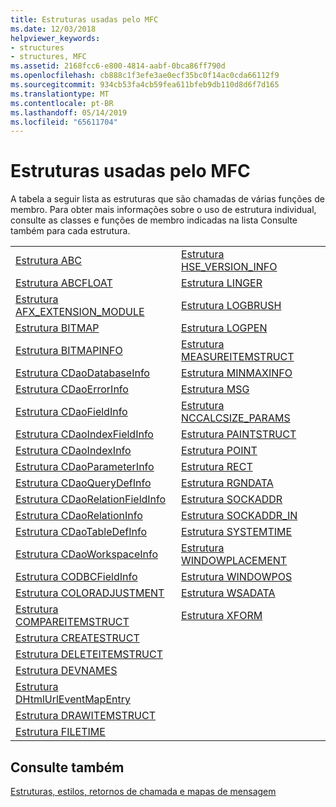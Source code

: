 ```yaml
---
title: Estruturas usadas pelo MFC
ms.date: 12/03/2018
helpviewer_keywords:
- structures
- structures, MFC
ms.assetid: 2168fcc6-e800-4814-aabf-0bca86ff790d
ms.openlocfilehash: cb888c1f3efe3ae0ecf35bc0f14ac0cda66112f9
ms.sourcegitcommit: 934cb53fa4cb59fea611bfeb9db110d8d6f7d165
ms.translationtype: MT
ms.contentlocale: pt-BR
ms.lasthandoff: 05/14/2019
ms.locfileid: "65611704"
---
```

# <a name="structures-used-by-mfc"></a>Estruturas usadas pelo MFC

A tabela a seguir lista as estruturas que são chamadas de várias funções de membro. Para obter mais informações sobre o uso de estrutura individual, consulte as classes e funções de membro indicadas na lista Consulte também para cada estrutura.

|||
|-|-|
|[Estrutura ABC](/windows/desktop/api/wingdi/ns-wingdi-_abc)|[Estrutura HSE_VERSION_INFO](../../mfc/reference/hse-version-info-structure.md)|
|[Estrutura ABCFLOAT](/windows/desktop/api/wingdi/ns-wingdi-_abcfloat)|[Estrutura LINGER](/windows/desktop/api/winsock/ns-winsock-linger)|
|[Estrutura AFX_EXTENSION_MODULE](../../mfc/reference/afx-extension-module-structure.md)|[Estrutura LOGBRUSH](/windows/desktop/api/wingdi/ns-wingdi-taglogbrush)|
|[Estrutura BITMAP](/windows/desktop/api/wingdi/ns-wingdi-tagbitmap)|[Estrutura LOGPEN](/windows/desktop/api/Wingdi/ns-wingdi-taglogpen)|
|[Estrutura BITMAPINFO](/windows/desktop/api/wingdi/ns-wingdi-tagbitmapinfo)|[Estrutura MEASUREITEMSTRUCT](/windows/desktop/api/winuser/ns-winuser-tagmeasureitemstruct)|
|[Estrutura CDaoDatabaseInfo](../../mfc/reference/cdaodatabaseinfo-structure.md)|[Estrutura MINMAXINFO](/windows/desktop/api/winuser/ns-winuser-tagminmaxinfo)|
|[Estrutura CDaoErrorInfo](../../mfc/reference/cdaoerrorinfo-structure.md)|[Estrutura MSG](/windows/desktop/api/winuser/ns-winuser-tagmsg)|
|[Estrutura CDaoFieldInfo](../../mfc/reference/cdaofieldinfo-structure.md)|[Estrutura NCCALCSIZE_PARAMS](/windows/desktop/api/winuser/ns-winuser-tagnccalcsize_params)|
|[Estrutura CDaoIndexFieldInfo](../../mfc/reference/cdaoindexfieldinfo-structure.md)|[Estrutura PAINTSTRUCT](/windows/desktop/api/winuser/ns-winuser-tagpaintstruct)|
|[Estrutura CDaoIndexInfo](../../mfc/reference/cdaoindexinfo-structure.md)|[Estrutura POINT](/windows/desktop/api/windef/ns-windef-tagpoint)|
|[Estrutura CDaoParameterInfo](../../mfc/reference/cdaoparameterinfo-structure.md)|[Estrutura RECT](/windows/desktop/api/windef/ns-windef-tagrect)|
|[Estrutura CDaoQueryDefInfo](../../mfc/reference/cdaoquerydefinfo-structure.md)|[Estrutura RGNDATA](/windows/desktop/api/wingdi/ns-wingdi-_rgndata)|
|[Estrutura CDaoRelationFieldInfo](../../mfc/reference/cdaorelationfieldinfo-structure.md)|[Estrutura SOCKADDR](/windows/desktop/winsock/sockaddr-2)|
|[Estrutura CDaoRelationInfo](../../mfc/reference/cdaorelationinfo-structure.md)|[Estrutura SOCKADDR_IN](/windows/desktop/winsock/sockaddr-2)|
|[Estrutura CDaoTableDefInfo](../../mfc/reference/cdaotabledefinfo-structure.md)|[Estrutura SYSTEMTIME](/windows/desktop/api/minwinbase/ns-minwinbase-systemtime)
|[Estrutura CDaoWorkspaceInfo](../../mfc/reference/cdaoworkspaceinfo-structure.md)|[Estrutura WINDOWPLACEMENT](/windows/desktop/api/winuser/ns-winuser-tagwindowplacement)|
|[Estrutura CODBCFieldInfo](../../mfc/reference/codbcfieldinfo-structure.md)|[Estrutura WINDOWPOS](/windows/desktop/api/winuser/ns-winuser-tagwindowpos)
|[Estrutura COLORADJUSTMENT](/windows/desktop/api/wingdi/ns-wingdi-tagcoloradjustment)|[Estrutura WSADATA](/windows/desktop/api/winsock2/ns-winsock2-wsadata)|
|[Estrutura COMPAREITEMSTRUCT](/windows/desktop/api/winuser/ns-winuser-tagcompareitemstruct)|[Estrutura XFORM](/windows/desktop/api/wingdi/ns-wingdi-tagxform)|
|[Estrutura CREATESTRUCT](/windows/desktop/api/winuser/ns-winuser-tagcreatestructa)||
|[Estrutura DELETEITEMSTRUCT](/windows/desktop/api/winuser/ns-winuser-tagdeleteitemstruct)||
|[Estrutura DEVNAMES](/windows/desktop/api/commdlg/ns-commdlg-tagdevnames)||
|[Estrutura DHtmlUrlEventMapEntry](../../mfc/reference/dhtmlurleventmapentry-structure.md)||
|[Estrutura DRAWITEMSTRUCT](/windows/desktop/api/winuser/ns-winuser-tagdrawitemstruct)||
|[Estrutura FILETIME](/windows/desktop/api/minwinbase/ns-minwinbase-filetime)||

## <a name="see-also"></a>Consulte também

[Estruturas, estilos, retornos de chamada e mapas de mensagem](../../mfc/reference/structures-styles-callbacks-and-message-maps.md)
